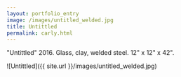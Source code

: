 ```yaml
---
layout: portfolio_entry
image: /images/untitled_welded.jpg
title: Untittled 
permalink: carly.html
---
```

<!--description-->
"Untittled" 2016. Glass, clay, welded steel. 12" x 12" x 42".

![Untittled]({{ site.url }}/images/untitled_welded.jpg)
